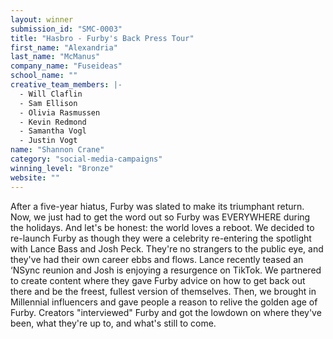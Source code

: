 ```yaml
---
layout: winner
submission_id: "SMC-0003"
title: "Hasbro - Furby's Back Press Tour"
first_name: "Alexandria"
last_name: "McManus"
company_name: "Fuseideas"
school_name: ""
creative_team_members: |-
  - Will Claflin
  - Sam Ellison
  - Olivia Rasmussen
  - Kevin Redmond
  - Samantha Vogl
  - Justin Vogt
name: "Shannon Crane"
category: "social-media-campaigns"
winning_level: "Bronze"
website: ""
---
```


After a five-year hiatus, Furby was slated to make its triumphant return. Now, we just had to get the word out so Furby was EVERYWHERE during the holidays. And let's be honest: the world loves a reboot. We decided to re-launch Furby as though they were a celebrity re-entering the spotlight with Lance Bass and Josh Peck. They're no strangers to the public eye, and they've had their own career ebbs and flows. Lance recently teased an ‘NSync reunion and Josh is enjoying a resurgence on TikTok. We partnered to create content where they gave Furby advice on how to get back out there and be the freest, fullest version of themselves. Then, we brought in Millennial influencers and gave people a reason to relive the golden age of Furby. Creators "interviewed" Furby and got the lowdown on where they've been, what they're up to, and what's still to come.
